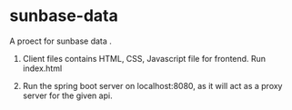 # sunbase-data
A proect for sunbase data .


1. Client files contains HTML, CSS, Javascript file for frontend.
  Run index.html

2. Run the spring boot server on localhost:8080, as it will act as a proxy server for the given api.
   
